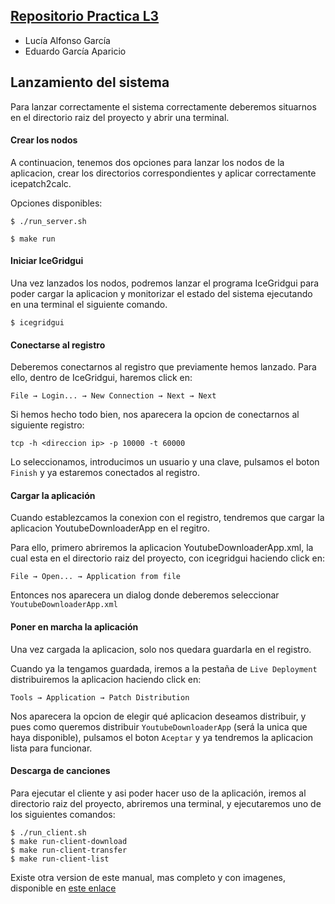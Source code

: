   [Repositorio Practica L3](https://github.com/luciaagarcia/AlfonsoGarcia/tree/L3)
---
 * Lucía Alfonso García
 * Eduardo García Aparicio

## Lanzamiento del sistema
Para lanzar correctamente el sistema correctamente deberemos situarnos
en el directorio raiz del proyecto y abrir una terminal.

#### Crear los nodos
A continuacion, tenemos dos opciones para lanzar los nodos de la 
aplicacion, crear los directorios correspondientes y aplicar
correctamente icepatch2calc.

Opciones disponibles:
```
$ ./run_server.sh
```
```
$ make run
```

#### Iniciar IceGridgui
Una vez lanzados los nodos, podremos lanzar el programa IceGridgui
para poder cargar la aplicacion y monitorizar el estado del sistema
ejecutando en una terminal el siguiente comando.
```
$ icegridgui
```
#### Conectarse al registro
Deberemos conectarnos al registro que previamente hemos lanzado.
Para ello, dentro de IceGridgui, haremos click en:
```
File → Login... → New Connection → Next → Next
```
Si hemos hecho todo bien, nos aparecera la opcion de conectarnos
al siguiente registro:
```
tcp -h <direccion ip> -p 10000 -t 60000
```
Lo seleccionamos, introducimos un usuario y una clave, pulsamos el
boton `Finish` y ya estaremos conectados al registro.

#### Cargar la aplicación
Cuando establezcamos la conexion con el registro, tendremos
que cargar la aplicacion YoutubeDownloaderApp en el regitro.

Para ello, primero abriremos la aplicacion YoutubeDownloaderApp.xml, la 
cual esta en el directorio raiz del proyecto, con icegridgui haciendo 
click en:
```
File → Open... → Application from file
```
Entonces nos aparecera un dialog donde deberemos seleccionar `YoutubeDownloaderApp.xml`

#### Poner en marcha la aplicación
Una vez cargada la aplicacion, solo nos quedara guardarla en el registro.

Cuando ya la tengamos guardada, iremos a la pestaña de `Live Deployment`
distribuiremos la aplicacion haciendo click en:
```
Tools → Application → Patch Distribution
```
Nos aparecera la opcion de elegir qué aplicacion deseamos distribuir, y pues como
queremos distribuir `YoutubeDownloaderApp` (será la unica que haya disponible), pulsamos
el boton `Aceptar` y ya tendremos la aplicacion lista para funcionar.

#### Descarga de canciones
Para ejecutar el cliente y asi poder hacer uso de la aplicación, iremos
al directorio raiz del proyecto, abriremos una terminal, y ejecutaremos uno
de los siguientes comandos:

```
$ ./run_client.sh
$ make run-client-download
$ make run-client-transfer
$ make run-client-list
```
 
Existe otra version de este manual, mas completo y con imagenes, disponible en [este enlace](https://github.com/luciaagarcia/AlfonsoGarcia/blob/L3/L3%20-%20AlfonsoGarcia.pdf)
